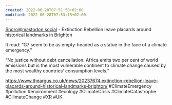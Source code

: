 ```yaml
---
created: 2022-06-28T07:51:50+02:00
modified: 2022-06-28T07:53:15+02:00
---
```


Snoro@mastodon.social - Extinction Rebellion leave placards around historical landmarks in Brighton

It read: “G7 seem to be as empty-headed as a statue in the face of a climate emergency.”

“No justice without debt cancellation. Africa emits two per cent of world emissions but is the most vulnerable continent to climate change caused by the most wealthy countries’ consumption levels.”

https://www.theargus.co.uk/news/20237674.extinction-rebellion-leave-placards-around-historical-landmarks-brighton/ #ClimateEmergency #pollution #environment #ecology #ClimateCrisis #ClimateCatastrophe #CllimateChange #XR #UK
